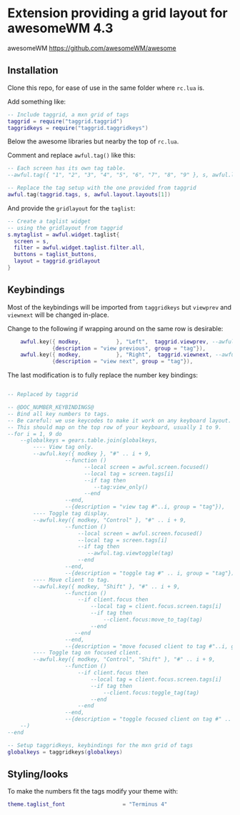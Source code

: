 # Extension providing a grid layout for awesomeWM 4.3

awesomeWM https://github.com/awesomeWM/awesome

## Installation

Clone this repo, for ease of use in the same folder where `rc.lua` is.

Add something like:

``` lua
-- Include taggrid, a mxn grid of tags
taggrid = require("taggrid.taggrid")
taggridkeys = require("taggrid.taggridkeys")
```

Below the awesome libraries but nearby the top of `rc.lua`.

Comment and replace `awful.tag()` like this:

``` lua
-- Each screen has its own tag table.
--awful.tag({ "1", "2", "3", "4", "5", "6", "7", "8", "9" }, s, awful.layout.layouts[1])

-- Replace the tag setup with the one provided from taggrid
awful.tag(taggrid.tags, s, awful.layout.layouts[1])
```

And provide the `gridlayout` for the `taglist`:

``` lua
-- Create a taglist widget
-- using the gridlayout from taggrid
s.mytaglist = awful.widget.taglist{
  screen = s,
  filter = awful.widget.taglist.filter.all,
  buttons = taglist_buttons,
  layout = taggrid.gridlayout
}
```

## Keybindings

Most of the keybindings will be imported from `taggridkeys` but `viewprev` and  `viewnext`
will be changed in-place.

Change to the following if wrapping around on the same row is desirable:

``` lua
    awful.key({ modkey,           }, "Left",  taggrid.viewprev, --awful.tag.viewprev
              {description = "view previous", group = "tag"}),
    awful.key({ modkey,           }, "Right",  taggrid.viewnext, --awful.tag.viewnext
              {description = "view next", group = "tag"}),
```

The last modification is to fully replace the number key bindings:

``` lua

-- Replaced by taggrid

-- @DOC_NUMBER_KEYBINDINGS@
-- Bind all key numbers to tags.
-- Be careful: we use keycodes to make it work on any keyboard layout.
-- This should map on the top row of your keyboard, usually 1 to 9.
--for i = 1, 9 do
    --globalkeys = gears.table.join(globalkeys,
        ---- View tag only.
        --awful.key({ modkey }, "#" .. i + 9,
                  --function ()
                        --local screen = awful.screen.focused()
                        --local tag = screen.tags[i]
                        --if tag then
                           --tag:view_only()
                        --end
                  --end,
                  --{description = "view tag #"..i, group = "tag"}),
        ---- Toggle tag display.
        --awful.key({ modkey, "Control" }, "#" .. i + 9,
                  --function ()
                      --local screen = awful.screen.focused()
                      --local tag = screen.tags[i]
                      --if tag then
                         --awful.tag.viewtoggle(tag)
                      --end
                  --end,
                  --{description = "toggle tag #" .. i, group = "tag"}),
        ---- Move client to tag.
        --awful.key({ modkey, "Shift" }, "#" .. i + 9,
                  --function ()
                      --if client.focus then
                          --local tag = client.focus.screen.tags[i]
                          --if tag then
                              --client.focus:move_to_tag(tag)
                          --end
                     --end
                  --end,
                  --{description = "move focused client to tag #"..i, group = "tag"}),
        ---- Toggle tag on focused client.
        --awful.key({ modkey, "Control", "Shift" }, "#" .. i + 9,
                  --function ()
                      --if client.focus then
                          --local tag = client.focus.screen.tags[i]
                          --if tag then
                              --client.focus:toggle_tag(tag)
                          --end
                      --end
                  --end,
                  --{description = "toggle focused client on tag #" .. i, group = "tag"})
    --)
--end

-- Setup taggridkeys, keybindings for the mxn grid of tags
globalkeys = taggridkeys(globalkeys)
```

## Styling/looks

To make the numbers fit the tags modify your theme with:

``` lua
theme.taglist_font                  = "Terminus 4"
```

